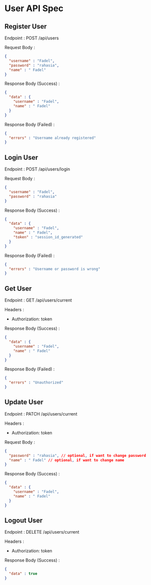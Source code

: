 # User API Spec

## Register User

Endpoint : POST /api/users

Request Body :

```json
{
  "username" : "Fadel",
  "password" : "rahasia",
  "name" : " Fadel"
}
```

Response Body (Success) :

```json
{
  "data" : {
    "username" : "Fadel",
    "name" : " Fadel"
  }
}
```

Response Body (Failed) :

```json
{
  "errors" : "Username already registered"
}
```

## Login User

Endpoint : POST /api/users/login

Request Body :

```json
{
  "username" : "Fadel",
  "password" : "rahasia"
}
```

Response Body (Success) :

```json
{
  "data" : {
    "username" : "Fadel",
    "name" : " Fadel",
    "token" : "session_id_generated"
  }
}
```

Response Body (Failed) :

```json
{
  "errors" : "Username or password is wrong"
}
```

## Get User

Endpoint : GET /api/users/current

Headers :
- Authorization: token

Response Body (Success) :

```json
{
  "data" : {
    "username" : "Fadel",
    "name" : " Fadel"
  }
}
```

Response Body (Failed) :

```json
{
  "errors" : "Unauthorized"
}
```

## Update User

Endpoint : PATCH /api/users/current

Headers :
- Authorization: token

Request Body :

```json
{
  "password" : "rahasia", // optional, if want to change password
  "name" : " Fadel" // optional, if want to change name
}
```

Response Body (Success) :

```json
{
  "data" : {
    "username" : "Fadel",
    "name" : " Fadel"
  }
}
```

## Logout User

Endpoint : DELETE /api/users/current

Headers :
- Authorization: token

Response Body (Success) :

```json
{
  "data" : true
}
```